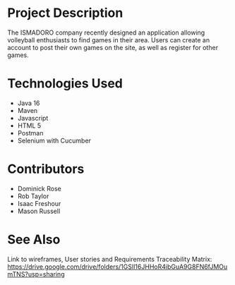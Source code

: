 # Project Description
The ISMADORO company recently designed an application allowing volleyball enthusiasts to find games in their area. Users can create an account to post their own games on the site, as well as register for other games.

# Technologies Used
* Java 16
* Maven
* Javascript
* HTML 5
* Postman
* Selenium with Cucumber

# Contributors
* Dominick Rose
* Rob Taylor
* Isaac Freshour
* Mason Russell

# See Also
Link to wireframes, User stories and Requirements Traceability Matrix:
https://drive.google.com/drive/folders/1GSIl16JHHoR4ibGuA9G8FN6fJMOumTNS?usp=sharing
